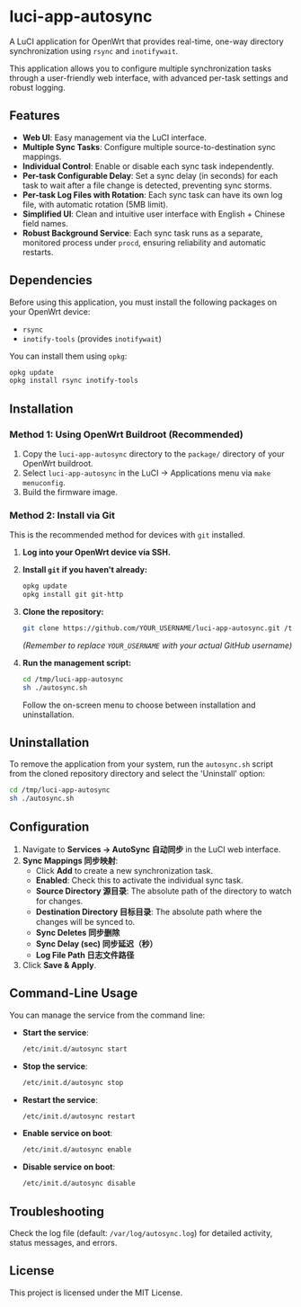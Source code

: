 # luci-app-autosync

A LuCI application for OpenWrt that provides real-time, one-way directory synchronization using `rsync` and `inotifywait`.

This application allows you to configure multiple synchronization tasks through a user-friendly web interface, with advanced per-task settings and robust logging.

## Features

- **Web UI**: Easy management via the LuCI interface.
- **Multiple Sync Tasks**: Configure multiple source-to-destination sync mappings.
- **Individual Control**: Enable or disable each sync task independently.
- **Per-task Configurable Delay**: Set a sync delay (in seconds) for each task to wait after a file change is detected, preventing sync storms.
- **Per-task Log Files with Rotation**: Each sync task can have its own log file, with automatic rotation (5MB limit).
- **Simplified UI**: Clean and intuitive user interface with English + Chinese field names.
- **Robust Background Service**: Each sync task runs as a separate, monitored process under `procd`, ensuring reliability and automatic restarts.

## Dependencies

Before using this application, you must install the following packages on your OpenWrt device:

- `rsync`
- `inotify-tools` (provides `inotifywait`)

You can install them using `opkg`:

```bash
opkg update
opkg install rsync inotify-tools
```

## Installation

### Method 1: Using OpenWrt Buildroot (Recommended)

1.  Copy the `luci-app-autosync` directory to the `package/` directory of your OpenWrt buildroot.
2.  Select `luci-app-autosync` in the LuCI -> Applications menu via `make menuconfig`.
3.  Build the firmware image.

### Method 2: Install via Git

This is the recommended method for devices with `git` installed.

1.  **Log into your OpenWrt device via SSH.**

2.  **Install `git` if you haven't already:**
    ```bash
    opkg update
    opkg install git git-http
    ```

3.  **Clone the repository:**
    ```bash
    git clone https://github.com/YOUR_USERNAME/luci-app-autosync.git /tmp/luci-app-autosync
    ```
    *(Remember to replace `YOUR_USERNAME` with your actual GitHub username)*

4.  **Run the management script:**
    ```bash
    cd /tmp/luci-app-autosync
    sh ./autosync.sh
    ```
    Follow the on-screen menu to choose between installation and uninstallation.

## Uninstallation

To remove the application from your system, run the `autosync.sh` script from the cloned repository directory and select the 'Uninstall' option:

```bash
cd /tmp/luci-app-autosync
sh ./autosync.sh
```

## Configuration

1.  Navigate to **Services -> AutoSync 自动同步** in the LuCI web interface.
2.  **Sync Mappings 同步映射**:
    - Click **Add** to create a new synchronization task.
    - **Enabled**: Check this to activate the individual sync task.
    - **Source Directory 源目录**: The absolute path of the directory to watch for changes.
    - **Destination Directory 目标目录**: The absolute path where the changes will be synced to.
    - **Sync Deletes 同步删除**
    - **Sync Delay (sec) 同步延迟（秒）**
    - **Log File Path 日志文件路径**
3.  Click **Save & Apply**.

## Command-Line Usage

You can manage the service from the command line:

- **Start the service**:
  ```bash
  /etc/init.d/autosync start
  ```
- **Stop the service**:
  ```bash
  /etc/init.d/autosync stop
  ```
- **Restart the service**:
  ```bash
  /etc/init.d/autosync restart
  ```
- **Enable service on boot**:
  ```bash
  /etc/init.d/autosync enable
  ```
- **Disable service on boot**:
  ```bash
  /etc/init.d/autosync disable
  ```

## Troubleshooting

Check the log file (default: `/var/log/autosync.log`) for detailed activity, status messages, and errors.

## License

This project is licensed under the MIT License.
